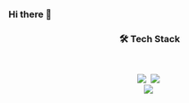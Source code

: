 ### Hi there 👋

<h3 align="center">🛠 Tech Stack </h3>
<br/>
<p align="center">
  <img src="https://img.shields.io/badge/Java-EF323D?style=flat-square&logo=Java&logoColor=white"/></a>&nbsp 
  <img src="https://img.shields.io/badge/-Linux-grey?logo=linux"/></a>&nbsp
  <br>
  <img src="https://img.shields.io/badge/MariaDB-003545?style=for-the-badge&logo=mariadb&logoColor=white"/></a>&nbsp 
</p>
<br>
